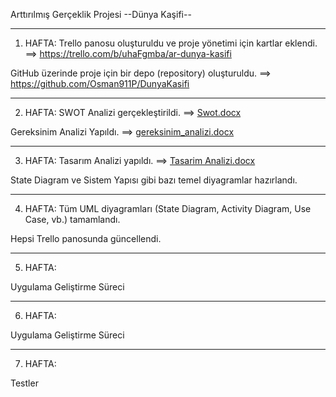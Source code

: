 Arttırılmış Gerçeklik Projesi
--Dünya Kaşifi--

----------------------------------------------------------------------------------------
1. HAFTA:
Trello panosu oluşturuldu ve proje yönetimi için kartlar eklendi.  ==> https://trello.com/b/uhaFgmba/ar-dunya-kasifi

GitHub üzerinde proje için bir depo (repository) oluşturuldu. ==> https://github.com/Osman911P/DunyaKasifi

----------------------------------------------------------------------------------------
2. HAFTA:
SWOT Analizi gerçekleştirildi.  ==> [Swot.docx](https://github.com/user-attachments/files/19826633/Swot.docx)

Gereksinim Analizi Yapıldı.  ==> [gereksinim_analizi.docx](https://github.com/user-attachments/files/19826634/gereksinim_analizi.docx)

----------------------------------------------------------------------------------------

3. HAFTA:
Tasarım Analizi yapıldı. ==> [Tasarim Analizi.docx](https://github.com/user-attachments/files/19826637/Tasarim.Analizi.docx)

State Diagram ve Sistem Yapısı gibi bazı temel diyagramlar hazırlandı.

----------------------------------------------------------------------------------------

4. HAFTA:
Tüm UML diyagramları (State Diagram, Activity Diagram, Use Case, vb.) tamamlandı.

Hepsi Trello panosunda güncellendi.

----------------------------------------------------------------------------------------

5. HAFTA:

Uygulama Geliştirme Süreci

----------------------------------------------------------------------------------------
6. HAFTA:

Uygulama Geliştirme Süreci

----------------------------------------------------------------------------------------
7. HAFTA:

Testler
